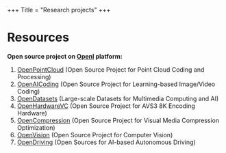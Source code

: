 +++
Title = "Research projects"
+++

# Resources

**Open source project on [Openl](https://openi.pcl.ac.cn/OpenMMCAL) platform:**

1. [OpenPointCloud](https://git.openi.org.cn/OpenPointCloud) (Open Source Project for Point Cloud Coding and Processing)
2. [OpenAICoding](https://git.openi.org.cn/OpenAICoding) (Open Source Project for Learning-based Image/Video Coding)
3. [OpenDatasets](https://git.openi.org.cn/OpenDatasets) (Large-scale Datasets for Multimedia Computing and AI)
4. [OpenHardwareVC](https://git.openi.org.cn/OpenHardwareVC) (Open Source Project for AVS3 8K Encoding Hardware)
5. [OpenCompression](https://git.openi.org.cn/OpenCompression) (Open Source Project for Visual Media Compression Optimization)
6. [OpenVision](https://git.openi.org.cn/OpenVision) (Open Source Project for Computer Vision)
7. [OpenDriving](https://openi.pcl.ac.cn/OpenAIDriving) (Open Sources for AI-based Autonomous Driving)